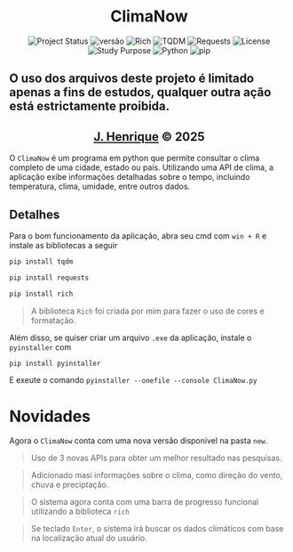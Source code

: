 <h1 align="center">ClimaNow</h1>

<div align="center">
    
![Project Status](https://img.shields.io/badge/status-finalizado-yellow)
![versão](https://img.shields.io/badge/versão-1.0.0-important)
![Rich](https://img.shields.io/badge/lib-rich-purple?logo=python)
![TQDM](https://img.shields.io/badge/lib-tqdm-lightgrey)
![Requests](https://img.shields.io/badge/lib-requests-darkgreen)
![License](https://img.shields.io/badge/license-uso%20restrito-red)
![Study Purpose](https://img.shields.io/badge/uso-educacional-blueviolet)
![Python](https://img.shields.io/badge/Python-3.10%2B-blue?logo=python)
![pip](https://img.shields.io/badge/pip-ready-brightgreen)
    
</div>

<h2>O uso dos arquivos deste projeto é limitado apenas a fins de estudos, qualquer outra ação está estrictamente proibida.</h2>

<div align="center">
    <h2><a href="https://github.com/Rickzinho3">J. Henrique</a> © 2025</h2>
</div>

O `ClimaNow` é um programa em python que permite consultar o clima completo de uma cidade, estado ou país. Utilizando uma API de clima, a aplicação exibe informações detalhadas sobre o tempo, incluindo temperatura, clima, umidade, entre outros dados.

## Detalhes

Para o bom funcionamento da aplicação, abra seu cmd com `win + R` e instale as bibliotecas a seguir

```bash
pip install tqdm
```

```bash
pip install requests
```

```bash
pip install rich
```

> A biblioteca `Rich` foi criada por mim para fazer o uso de cores e formatação.

Além disso, se quiser criar um arquivo `.exe` da aplicação, instale o `pyinstaller` com

```bash
pip install pyinstaller
```

E exeute o comando `pyinstaller --onefile --console ClimaNow.py`

<h1>Novidades</h1>

Agora o `ClimaNow` conta com uma nova versão disponível na pasta `new`.

> Uso de 3 novas APIs para obter um melhor resultado nas pesquisas.

> Adicionado masi informações sobre o clima, como direção do vento, chuva e preciptação.
 
> O sistema agora conta com uma barra de progresso funcional utilizando a biblioteca `rich`

> Se teclado `Enter`, o sistema irá buscar os dados climáticos com base na localização atual do usuário.
